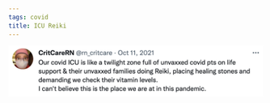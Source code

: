 ```yaml
---
tags: covid
title: ICU Reiki
---
```


![icureiki.png](https://raw.githubusercontent.com/muneer78/muneer78.github.io/master/images/icureiki.png)
